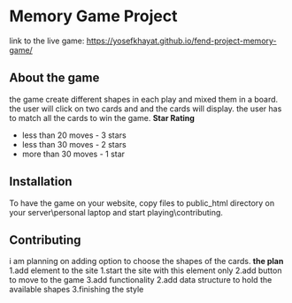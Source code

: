 # Memory Game Project

link to the live game: https://yosefkhayat.github.io/fend-project-memory-game/

## About the game
the game create different shapes in each play and mixed them in a board. the user will click on two cards and and the cards will display. the user has to match all the cards to win the game.
__Star Rating__
* less than 20 moves - 3 stars
* less than 30 moves - 2 stars
* more than 30 moves - 1 star

## Installation
To have the game on your website, copy files to public_html directory on your server\personal laptop and start playing\contributing.

## Contributing
i am planning on adding option to choose the shapes of the cards.
__the plan__
1.add element to the site
1.start the site with this element only
2.add button to move to the game
3.add functionality
2.add data structure to hold the available shapes
3.finishing the style 
